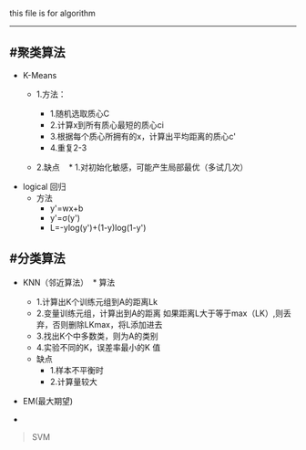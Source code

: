this file is for algorithm

------------------------
#聚类算法
--------
* K-Means
  * 1.方法：
    * 1.随机选取质心C
    * 2.计算x到所有质心最短的质心ci
    * 3.根据每个质心所拥有的x，计算出平均距离的质心c'
    * 4.重复2-3

  * 2.缺点
    * 1.对初始化敏感，可能产生局部最优（多试几次）
* logical 回归
  * 方法
    * y'=wx+b
    * y'=σ(y')
    * L=-ylog(y')+(1-y)log(1-y')
 
#分类算法
---------------------
* KNN（邻近算法）
  * 算法
    * 1.计算出K个训练元组到A的距离Lk
    * 2.变量训练元组，计算出到A的距离 如果距离L大于等于max（LK）,则丢弃，否则删除LKmax，将L添加进去
    * 3.找出K个中多数类，则为A的类别
    * 4.实验不同的K，误差率最小的K 值
  * 缺点
    * 1.样本不平衡时  
    * 2.计算量较大

* EM(最大期望)
*

>SVM

